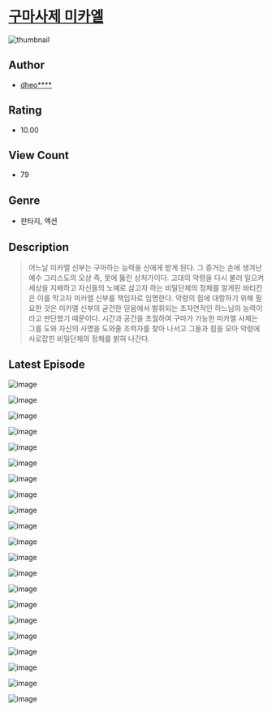 # [구마사제 미카엘](https://comic.naver.com/challenge/list?titleId=810179)
![thumbnail](https://image-comic.pstatic.net/user_contents_data/challenge_comic/2023/05/23/upload_3761179011820106596_480x623.jpeg)

## Author
- [dheo****](https://comic.naver.com/artistTitle?id=366817)

## Rating
- 10.00

## View Count
- 79

## Genre
- 판타지, 액션

## Description
> 어느날 미카엘 신부는 구마하는 능력을 신에게 받게 된다. 그 증거는 손에 생겨난 예수 그리스도의 오상 즉, 못에 뚫린 상처가이다. 고대의 악령을 다시 불러 일으켜 세상을 지배하고 자신들의 노예로 삼고자 하는 비밀단체의 정체를 알게된 바티칸은 이를 막고자 미카엘 신부를 책임자로 임명한다. 악령의 힘에 대항하기 위해 필요한 것은 미카엘 신부의 굳건한 믿음에서 발휘되는 초자연적인 하느님의 능력이라고 판단했기 때문이다. 시간과 공간을 초월하여 구마가 가능한 미카엘 사제는 그를 도와 자신의 사명을 도와줄 조력자를 찾아 나서고 그들과 힘을 모아 악령에 사로잡힌 비밀단체의 정체를 밝혀 나간다.


## Latest Episode
![image](https://image-comic.pstatic.net/user_contents_data/challenge_comic/2023/05/23/366817/upload_7291999831158252337.jpeg)

![image](https://image-comic.pstatic.net/user_contents_data/challenge_comic/2023/05/23/366817/upload_3690474929380209976.jpeg)

![image](https://image-comic.pstatic.net/user_contents_data/challenge_comic/2023/05/23/366817/upload_7075266311801420081.jpeg)

![image](https://image-comic.pstatic.net/user_contents_data/challenge_comic/2023/05/23/366817/upload_3688505485115416882.jpeg)

![image](https://image-comic.pstatic.net/user_contents_data/challenge_comic/2023/05/23/366817/upload_7292284587402803249.jpeg)

![image](https://image-comic.pstatic.net/user_contents_data/challenge_comic/2023/05/23/366817/upload_3761176822128337205.jpeg)

![image](https://image-comic.pstatic.net/user_contents_data/challenge_comic/2023/05/23/366817/upload_4123106156261618736.jpeg)

![image](https://image-comic.pstatic.net/user_contents_data/challenge_comic/2023/05/23/366817/upload_3761123821440087603.jpeg)

![image](https://image-comic.pstatic.net/user_contents_data/challenge_comic/2023/05/23/366817/upload_3978709484588720740.jpeg)

![image](https://image-comic.pstatic.net/user_contents_data/challenge_comic/2023/05/23/366817/upload_7003204508661920100.jpeg)

![image](https://image-comic.pstatic.net/user_contents_data/challenge_comic/2023/05/23/366817/upload_3702910182518449204.jpeg)

![image](https://image-comic.pstatic.net/user_contents_data/challenge_comic/2023/05/23/366817/upload_7162188391691596386.jpeg)

![image](https://image-comic.pstatic.net/user_contents_data/challenge_comic/2023/05/23/366817/upload_3919874643105834292.jpeg)

![image](https://image-comic.pstatic.net/user_contents_data/challenge_comic/2023/05/23/366817/upload_7018352261334446137.jpeg)

![image](https://image-comic.pstatic.net/user_contents_data/challenge_comic/2023/05/23/366817/upload_4136100202579833443.jpeg)

![image](https://image-comic.pstatic.net/user_contents_data/challenge_comic/2023/05/23/366817/upload_4062864116075870262.jpeg)

![image](https://image-comic.pstatic.net/user_contents_data/challenge_comic/2023/05/23/366817/upload_3905295303618815075.jpeg)

![image](https://image-comic.pstatic.net/user_contents_data/challenge_comic/2023/05/23/366817/upload_7089340059865329718.jpeg)

![image](https://image-comic.pstatic.net/user_contents_data/challenge_comic/2023/05/23/366817/upload_3688790267130296676.jpeg)

![image](https://image-comic.pstatic.net/user_contents_data/challenge_comic/2023/05/23/366817/upload_3690807879560081719.jpeg)

![image](https://image-comic.pstatic.net/user_contents_data/challenge_comic/2023/05/23/366817/upload_7005691603997373239.jpeg)
